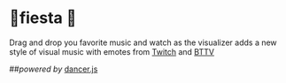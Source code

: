 # 🎉fiesta 🎉




Drag and drop you favorite music and watch as the visualizer adds a new style of visual music with emotes from [Twitch](https://www.twitch.tv) and [BTTV](https://nightdev.com/betterttv/)

##*powered by* [dancer.js](https://github.com/jsantell/dancer.js)
